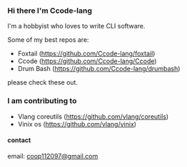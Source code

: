### Hi there I'm Ccode-lang
I'm a hobbyist who loves to write CLI software.  

Some of my best repos are:  
* Foxtail (https://github.com/Ccode-lang/foxtail)
* Ccode (https://github.com/Ccode-lang/Ccode)
* Drum Bash (https://github.com/Ccode-lang/drumbash)


please check these out.

### I am contributing to
* Vlang coreutils (https://github.com/vlang/coreutils)
* Vinix os (https://github.com/vlang/vinix)

#### contact
email: coop112097@gmail.com
